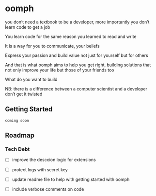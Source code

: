 # oomph

you don’t need a textbook to be a developer, more importantly you don’t learn code to get a job

You learn code for the same reason you learned to read and write

It is a way for you to communicate, your beliefs

Express your passion and build value not just for yourself but for others

And that is what oomph aims to help you get right, building solutions that not only improve your life but those of your friends  too

What do you want to build

NB: there is a difference between a computer scientist and a developer don’t get it twisted

## Getting Started

`coming soon`

## Roadmap

### Tech Debt
- [ ] improve the desccion logic for extensions
- [ ] protect logs with secret key
- [ ] update readme file to help with getting started with oomph
- [ ] include verbose comments on code

